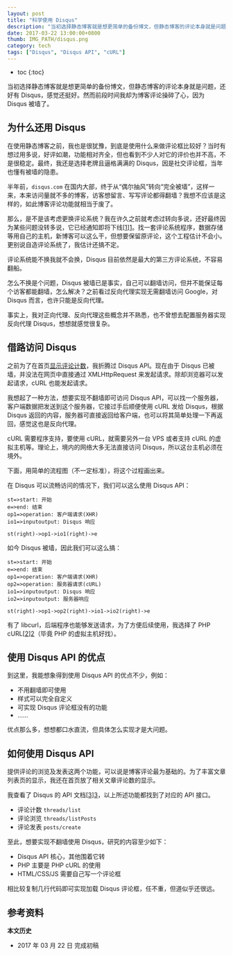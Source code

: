 ```yaml
---
layout: post
title: "科学使用 Disqus"
description: "当初选择静态博客就是想更简单的备份博文，但静态博客的评论本身就是问题，还好有 Disqus，感觉还挺好。然而前段时间我却为博客评论操碎了心，因为 Disqus 被墙了。"
date: 2017-03-22 13:00:00+0800
thumb: IMG_PATH/disqus.png
category: tech
tags: ["Disqus", "Disqus API", "cURL"]
---
```


* toc
{:toc}

当初选择静态博客就是想更简单的备份博文，但静态博客的评论本身就是问题，还好有 Disqus，感觉还挺好。然而前段时间我却为博客评论操碎了心，因为 Disqus 被墙了。

## 为什么还用 Disqus

在使用静态博客之前，我也是很犹豫，到底是使用什么来做评论框比较好？当时有想过用多说，好评如潮，功能相对齐全，但也看到不少人对它的评价也并不高，不是很稳定。最终，我还是选择老牌且逼格满满的 Disqus，因是社交评论框，当年也懂有被墙的隐患。

半年前，`disqus.com` 在国内大部，终于从“偶尔抽风”转向“完全被墙”，这样一来，本来访问量就不多的博客，访客想留言、写写评论都得翻墙？我想不应该是这样的，如此博客评论功能就相当于废了。

那么，是不是该考虑更换评论系统？我在许久之前就考虑过转向多说，还好最终因为某些问题没转多说，它已经通知即将下线[[1]][1]。找一套评论系统程序，数据存储等用自己的主机，新博客可以这么干，但想要保留原评论，这个工程估计不会小。更别说自造评论系统了，我估计还搞不定。

评论系统能不换我就不会换，Disqus 目前依然是最大的第三方评论系统，不容易翻船。

怎么不换是个问题，Disqus 被墙已是事实，自己可以翻墙访问，但并不能保证每个访客都能翻墙，怎么解决？之前看过反向代理实现无需翻墙访问 Google，对 Disqus 而言，也许只能是反向代理。

事实上，我对正向代理、反向代理这些概念并不熟悉，也不曾想去配置服务器实现反向代理 Disqus，想想就感觉很复杂。

## 借路访问 Disqus

之前为了在首页[显示评论计数](/disqus-comment-count.html)，我折腾过 Disqus API。现在由于 Disqus 已被墙，并没法在网页中直接通过 XMLHttpRequest 来发起请求。除却浏览器可以发起请求，cURL 也能发起请求。

我想起了一种方法，想要实现不翻墙即可访问 Disqus API，可以找一个服务器，客户端数据把发送到这个服务器，它接过手后顺便使用 cURL 发给 Disqus，根据 Disqus 返回的内容，服务器可直接返回给客户端，也可以将其简单处理一下再返回，感觉这也是反向代理。

cURL 需要程序支持，要使用 cURL，就需要另外一台 VPS 或者支持 cURL 的虚拟主机等。理论上，境内的网络大多无法直接访问 Disqus，所以这台主机必须在境外。

下面，用简单的流程图（不一定标准），将这个过程画出来。

在 Disqus 可以流畅访问的情况下，我们可以这么使用 Disqus API：

```flow
st=>start: 开始
e=>end: 结束
op1=>operation: 客户端请求(XHR)
io1=>inputoutput: Disqus 响应

st(right)->op1->io1(right)->e
```
如今 Disqus 被墙，因此我们可以这么搞：

```flow
st=>start: 开始
e=>end: 结束
op1=>operation: 客户端请求(XHR)
op2=>operation: 服务器请求(cURL)
io1=>inputoutput: Disqus 响应
io2=>inputoutput: 服务器响应

st(right)->op1->op2(right)->io1->io2(right)->e
```

有了 libcurl，后端程序也能够发送请求，为了方便后续使用，我选择了 PHP cURL[[2]][2]（毕竟 PHP 的虚拟主机好找）。

## 使用 Disqus API 的优点

到这里，我能想象得到使用 Disqus API 的优点不少，例如：

* 不用翻墙即可使用
* 样式可以完全自定义
* 可实现 Disqus 评论框没有的功能
* ……

优点那么多，想想都口水直流，但具体怎么实现才是大问题。

## 如何使用 Disqus API

提供评论的浏览及发表这两个功能，可以说是博客评论最为基础的。为了丰富文章列表页的显示，我还在首页放了相关文章评论数的显示。

我查看了 Disqus 的 API 文档[[3]][3]，以上所述功能都找到了对应的 API 接口。

* 评论计数 `threads/list`
* 评论浏览 `threads/listPosts`
* 评论发表 `posts/create`

至此，想要实现不翻墙使用 Disqus，研究的内容至少如下：

* Disqus API 核心，其他围着它转
* PHP 主要是 PHP cURL 的使用
* HTML/CSS/JS 需要自己写一个评论框

相比较复制几行代码即可实现加载 Disqus 评论框，任不重，但道似乎还很远。

## 参考资料

[1]: http://dev.duoshuo.com/threads/58d10f50e9a8cb4433fd5c5d "重要通知: 多说即将关闭"
[2]: http://php.net/manual/zh/book.curl.php "PHP: cURL - Manual"
[3]: https://disqus.com/api/docs/ "API Documentation - Disqus"

**本文历史**

* 2017 年 03 月 22 日 完成初稿
